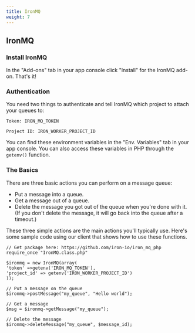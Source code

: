 ```yaml
---
title: IronMQ
weight: 7
---
```


## IronMQ

### Install IronMQ

In the "Add-ons" tab in your app console click "Install" for the IronMQ add-on. That's it!

### Authentication

You need two things to authenticate and tell IronMQ which project to attach your queues to:

    Token: IRON_MQ_TOKEN

    Project ID: IRON_WORKER_PROJECT_ID

You can find these environment variables in the "Env. Variables" tab in your app console. You can also access these variables in PHP through the `getenv()` function.

### The Basics

There are three basic actions you can perform on a message queue:

* Put a message into a queue.
* Get a message out of a queue.
* Delete the message you got out of the queue when you're done with it. (If you don't delete the message, it will go back into the queue after a timeout.) 

These three simple actions are the main actions you'll typically use. Here's some sample code using our client that shows how to use these functions.


    // Get package here: https://github.com/iron-io/iron_mq_php
    require_once "IronMQ.class.php"

    $ironmq = new IronMQ(array(
    'token' =>getenv('IRON_MQ_TOKEN'),
    'project_id' => getenv('IRON_WORKER_PROJECT_ID')
    ));

    // Put a message on the queue
    $ironmq->postMessage("my_queue", "Hello world");

    // Get a message
    $msg = $ironmq->getMessage("my_queue");

    // Delete the message
    $ironmq->deleteMessage("my_queue", $message_id);
